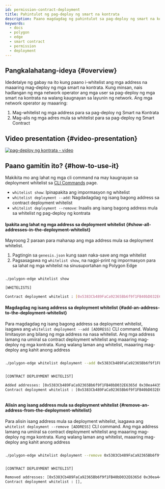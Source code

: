 ```yaml
---
id: permission-contract-deployment
title: Pahintulot ng pag-deploy ng smart na kontrata
description: Paano magdagdag ng pahintulot sa pag-deploy ng smart na kontrata.
keywords:
  - docs
  - polygon
  - edge
  - smart contract
  - permission
  - deployment
---
```


## Pangkalahatang-ideya {#overview}

Idedetalye ng gabay na ito kung paano i-whitelist ang mga address na maaaring mag-deploy ng mga smart na kontrata. Kung minsan, nais hadlangan ng mga network operator ang mga user sa pag-deploy ng mga smart na kontrata na walang kaugnayan sa layunin ng network. Ang mga network operator ay maaaring:

1. Mag-whitelist ng mga address para sa pag-deploy ng Smart na Kontrata
2. Mag-alis ng mga adres mula sa whitelist para sa pag-deploy ng Smart Contract

## Video presentation {#video-presentation}

[![pag-deploy ng kontrata - video](https://img.youtube.com/vi/yPOkINpf7hg/0.jpg)](https://www.youtube.com/watch?v=yPOkINpf7hg)

## Paano gamitin ito? {#how-to-use-it}


Makikita mo ang lahat ng mga cli command na may kaugnayan sa deployment whitelist sa [CLI Commands](/docs/edge/get-started/cli-commands#whitelist-commands) page.

* `whitelist show`: Ipinapakita ang impormasyon ng whitelist
* `whitelist deployment --add`: Nagdadagdag ng isang bagong address sa contract deployment whitelist
* `whitelist deployment --remove`: Inaalis ang isang bagong address mula sa whitelist ng pag-deploy ng kontrata

#### Ipakita ang lahat ng mga address sa deployment whitelist {#show-all-addresses-in-the-deployment-whitelist}

Mayroong 2 paraan para mahanap ang mga address mula sa deployment whitelist.
1. Pagtingin sa `genesis.json` kung saan naka-save ang mga whitelist
2. Pagsasagawa ng `whitelist show`, na nagpi-print ng impormasyon para sa lahat ng mga whitelist na sinusuportahan ng Polygon Edge

```bash

./polygon-edge whitelist show

[WHITELISTS]

Contract deployment whitelist : [0x5383Cb489FaCa92365Bb6f9f1FB40bD032E6365d],


```

#### Magdagdag ng isang address sa deployment whitelist {#add-an-address-to-the-deployment-whitelist}

Para magdagdag ng isang bagong address sa deployment whitelist, isagawa ang `whitelist deployment --add [ADDRESS]` CLI command. Walang limitasyon ang bilang ng mga address na nasa whitelist. Ang mga address lamang na umiiral sa contract deployment whitelist ang maaaring mag-deploy ng mga kontrata. Kung walang laman ang whitelist, maaaring mag-deploy ang kahit anong address

```bash

./polygon-edge whitelist deployment --add 0x5383Cb489FaCa92365Bb6f9f1FB40bD032E6365d --add 0x30ea4435167Ee91f9f874b5a894F3282A956C3FF


[CONTRACT DEPLOYMENT WHITELIST]

Added addresses: [0x5383Cb489FaCa92365Bb6f9f1FB40bD032E6365d 0x30ea4435167Ee91f9f874b5a894F3282A956C3FF],
Contract deployment whitelist : [0x5383Cb489FaCa92365Bb6f9f1FB40bD032E6365d 0x30ea4435167Ee91f9f874b5a894F3282A956C3FF],



```

#### Alisin ang isang address mula sa deployment whitelist {#remove-an-address-from-the-deployment-whitelist}

Para alisin isang address mula sa deployment whitelist, isagawa ang `whitelist deployment --remove [ADDRESS]` CLI command. Ang mga address lamang na umiiral sa contract deployment whitelist ang maaaring mag-deploy ng mga kontrata. Kung walang laman ang whitelist, maaaring mag-deploy ang kahit anong address

```bash

./polygon-edge whitelist deployment --remove 0x5383Cb489FaCa92365Bb6f9f1FB40bD032E6365d --remove 0x30ea4435167Ee91f9f874b5a894F3282A956C3FF


[CONTRACT DEPLOYMENT WHITELIST]

Removed addresses: [0x5383Cb489FaCa92365Bb6f9f1FB40bD032E6365d 0x30ea4435167Ee91f9f874b5a894F3282A956C3FF],
Contract deployment whitelist : [],



```
